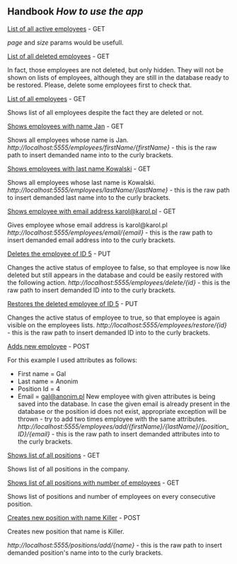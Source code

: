 ## Handbook *How to use the app*

[List of all active employees](http://localhost:5555/employees) - GET

*page* and *size* params would be usefull.

[List of all deleted employees](http://localhost:5555/employees/deleted) - GET

In fact, those employees are not deleted, but only hidden. They will not be shown on lists of employees, although they are still in the database ready to be restored.
Please, delete some employees first to check that.

[List of all employees](http://localhost:5555/employees/withDeleted) - GET

Shows list of all employees despite the fact they are deleted or not.

[Shows employees with name Jan](http://localhost:5555/employees/firstName/Jan) - GET

Shows all employees whose name is Jan. 
*http://localhost:5555/employees/firstName/{firstName}* - this is the raw path to insert demanded name into to the curly brackets.

[Shows employees with last name Kowalski](http://localhost:5555/employees/lastName/Kowalski) - GET

Shows all employees whose last name is Kowalski.
*http://localhost:5555/employees/lastName/{lastName}* - this is the raw path to insert demanded last name into to the curly brackets.

[Shows employee with email address karol@karol.pl](http://localhost:5555/employees/email/karol@karol.pl) - GET

Gives employee whose email address is karol@<span></span>karol.pl
*http://localhost:5555/employees/email/{email}* - this is the raw path to insert demanded email address into to the curly brackets.

[Deletes the employee of ID 5](http://localhost:5555/employees/delete/5) - PUT

Changes the active status of employee to false, so that employee is now like deleted but still appears in the database and could be easily restored with the following action.
*http://localhost:5555/employees/delete/{id}* - this is the raw path to insert demanded ID into to the curly brackets.

[Restores the deleted employee of ID 5](http://localhost:5555/employees/restore/5) - PUT

Changes the active status of employee to true, so that employee is again visible on the employees lists.
*http://localhost:5555/employees/restore/{id}* - this is the raw path to insert demanded ID into to the curly brackets.

[Adds new employee](http://localhost:5555/employees/add/Gal/Anonim/4/gal@anonim.pl) - POST

For this example I used attributes as follows:
* First name = Gal
* Last name = Anonim
* Position Id = 4
* Email = gal@anonim.pl
New employee with given attributes is being saved into the database. In case the given email is already present in the database or the position id does not exist, appropriate exception will be thrown - try to add two times employee with the same attributes.
*http://localhost:5555/employees/add/{firstName}/{lastName}/{position_ID}/{email}* - this is the raw path to insert demanded attributes into to the curly brackets.

[Shows list of all positions](http://localhost:5555/positions) - GET

Shows list of all positions in the company.

[Shows list of all positions with number of employees](http://localhost:5555/positions/count) - GET

Shows list of positions and number of employees on every consecutive position.

[Creates new position with name Killer](http://localhost:5555/positions/add/Killer) - POST

Creates new position that name is Killer.

*http://localhost:5555/positions/add/{name}* - this is the raw path to insert demanded position's name into to the curly brackets.



